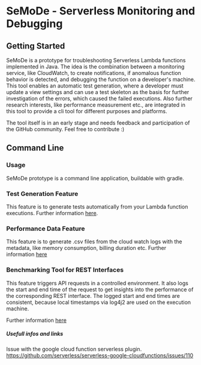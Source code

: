 # SeMoDe - Serverless Monitoring and Debugging

## Getting Started

SeMoDe is a prototype for troubleshooting Serverless Lambda functions implemented in Java. The idea is the combination between a monitoring service, like CloudWatch, to create notifications, if anomalous function behavior is detected, and debugging the function on a developer's machine. This tool enables an automatic test generation, where a developer must update a view settings and can use a test skeleton as the basis for further investigation of the errors, which caused the failed executions. Also further research interests, like performance measurement etc., are integrated in this tool to provide a cli tool for different purposes and platforms.

The tool itself is in an early stage and needs feedback and participation of the GitHub community. Feel free to contribute :)

## Command Line

### Usage

SeMoDe prototype is a command line application, buildable with gradle.

### Test Generation Feature

This feature is to generate tests automatically from your Lambda function executions. Further information [here](docu/testGeneration.md).

### Performance Data Feature

This feature is to generate .csv files from the cloud watch logs with the metadata, like
memory consumption, billing duration etc. Further information [here](docu/performance.md)

### Benchmarking Tool for REST Interfaces

This feature triggers API requests in a controlled environment. It also logs the start and end time of the request to get
insights into the performance of the corresponding REST interface. The logged start and end times are consistent, because
local timestamps via log4j2 are used on the execution machine.

Further information [here](docu/benchmark.md)

##### Usefull infos and links

Issue with the google cloud function serverless plugin.
https://github.com/serverless/serverless-google-cloudfunctions/issues/110
